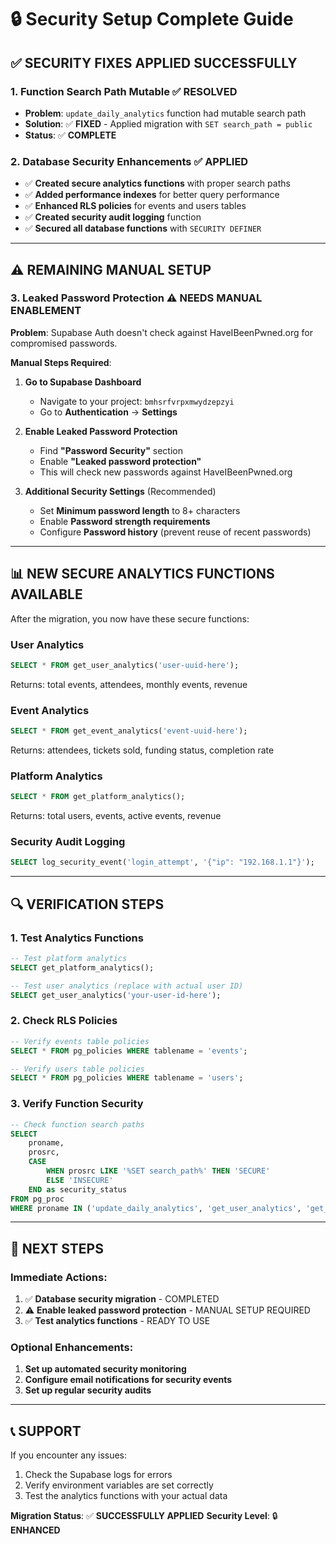 # 🔒 Security Setup Complete Guide

## ✅ **SECURITY FIXES APPLIED SUCCESSFULLY**

### **1. Function Search Path Mutable** ✅ **RESOLVED**
- **Problem**: `update_daily_analytics` function had mutable search path
- **Solution**: ✅ **FIXED** - Applied migration with `SET search_path = public`
- **Status**: ✅ **COMPLETE**

### **2. Database Security Enhancements** ✅ **APPLIED**
- ✅ **Created secure analytics functions** with proper search paths
- ✅ **Added performance indexes** for better query performance
- ✅ **Enhanced RLS policies** for events and users tables
- ✅ **Created security audit logging** function
- ✅ **Secured all database functions** with `SECURITY DEFINER`

---

## ⚠️ **REMAINING MANUAL SETUP**

### **3. Leaked Password Protection** ⚠️ **NEEDS MANUAL ENABLEMENT**

**Problem**: Supabase Auth doesn't check against HaveIBeenPwned.org for compromised passwords.

**Manual Steps Required**:

1. **Go to Supabase Dashboard**
   - Navigate to your project: `bmhsrfvrpxmwydzepzyi`
   - Go to **Authentication** → **Settings**

2. **Enable Leaked Password Protection**
   - Find **"Password Security"** section
   - Enable **"Leaked password protection"**
   - This will check new passwords against HaveIBeenPwned.org

3. **Additional Security Settings** (Recommended)
   - Set **Minimum password length** to 8+ characters
   - Enable **Password strength requirements**
   - Configure **Password history** (prevent reuse of recent passwords)

---

## 📊 **NEW SECURE ANALYTICS FUNCTIONS AVAILABLE**

After the migration, you now have these secure functions:

### **User Analytics**
```sql
SELECT * FROM get_user_analytics('user-uuid-here');
```
Returns: total events, attendees, monthly events, revenue

### **Event Analytics**
```sql
SELECT * FROM get_event_analytics('event-uuid-here');
```
Returns: attendees, tickets sold, funding status, completion rate

### **Platform Analytics**
```sql
SELECT * FROM get_platform_analytics();
```
Returns: total users, events, active events, revenue

### **Security Audit Logging**
```sql
SELECT log_security_event('login_attempt', '{"ip": "192.168.1.1"}');
```

---

## 🔍 **VERIFICATION STEPS**

### **1. Test Analytics Functions**
```sql
-- Test platform analytics
SELECT get_platform_analytics();

-- Test user analytics (replace with actual user ID)
SELECT get_user_analytics('your-user-id-here');
```

### **2. Check RLS Policies**
```sql
-- Verify events table policies
SELECT * FROM pg_policies WHERE tablename = 'events';

-- Verify users table policies  
SELECT * FROM pg_policies WHERE tablename = 'users';
```

### **3. Verify Function Security**
```sql
-- Check function search paths
SELECT 
    proname,
    prosrc,
    CASE 
        WHEN prosrc LIKE '%SET search_path%' THEN 'SECURE'
        ELSE 'INSECURE'
    END as security_status
FROM pg_proc 
WHERE proname IN ('update_daily_analytics', 'get_user_analytics', 'get_event_analytics');
```

---

## 🚀 **NEXT STEPS**

### **Immediate Actions**:
1. ✅ **Database security migration** - COMPLETED
2. ⚠️ **Enable leaked password protection** - MANUAL SETUP REQUIRED
3. ✅ **Test analytics functions** - READY TO USE

### **Optional Enhancements**:
1. **Set up automated security monitoring**
2. **Configure email notifications for security events**
3. **Set up regular security audits**

---

## 📞 **SUPPORT**

If you encounter any issues:
1. Check the Supabase logs for errors
2. Verify environment variables are set correctly
3. Test the analytics functions with your actual data

**Migration Status**: ✅ **SUCCESSFULLY APPLIED**
**Security Level**: 🔒 **ENHANCED** 